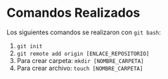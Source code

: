 # Comandos Realizados

Los siguientes comandos se realizaron con ```git bash```:

1. ```git init ```
2. ```git remote add origin [ENLACE_REPOSITORIO]```
3. Para crear carpeta: ```mkdir [NOMBRE_CARPETA]```
4. Para crear archivo: ```touch [NOMBRE_CARPETA]```
